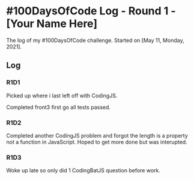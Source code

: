 # #100DaysOfCode Log - Round 1 - [Your Name Here]

The log of my #100DaysOfCode challenge. Started on [May 11, Monday, 2021].

## Log

### R1D1 
Picked up where i last left off with CodingJS.

Completed front3 first go all tests passed.

### R1D2
Completed another CodingJS problem and forgot the length is a property not a function in JavaScript.
Hoped to get more done but was interupted.

### R1D3
Woke up late so only did 1 CodingBatJS question before work.
